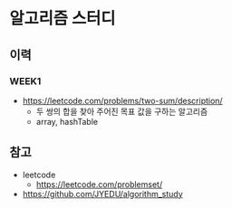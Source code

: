 # 알고리즘 스터디

## 이력 

### WEEK1

* https://leetcode.com/problems/two-sum/description/
  * 두 쌍의 합을 찾아 주어진 목표 값을 구하는 알고리즘
  * array, hashTable 


## 참고
* leetcode
    * https://leetcode.com/problemset/
* https://github.com/JYEDU/algorithm_study